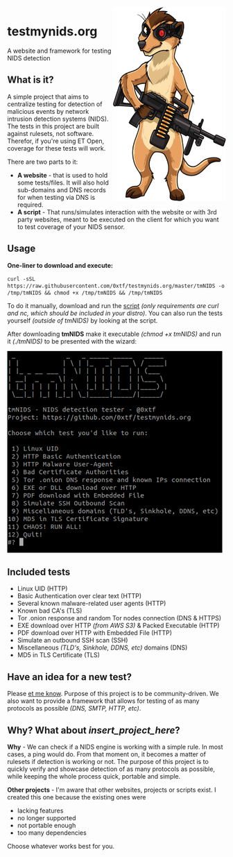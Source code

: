 <img align="right" width="260" height="447" src="./assets/imgs/tmnids-mascot-small.png">

# testmynids.org
A website and framework for testing NIDS detection

## What is it?

A simple project that aims to centralize testing for detection of malicious events by network intrusion detection systems (NIDS). The tests in this project are built against rulesets, not software. Therefor, if you're using ET Open, coverage for these tests will work.

There are two parts to it:

* **A website** - that is used to hold some tests/files. It will also hold sub-domains and DNS records for when testing via DNS is required.
* **A script** - That runs/simulates interaction with the website or with 3rd party websites, meant to be executed on the client for which you want to test coverage of your NIDS sensor.

## Usage

**One-liner to download and execute:** 
```
curl -sSL https://raw.githubusercontent.com/0xtf/testmynids.org/master/tmNIDS -o /tmp/tmNIDS && chmod +x /tmp/tmNIDS && /tmp/tmNIDS
```

To do it manually, download and run the [script](./tmNIDS) *(only requirements are curl and nc, which should be included in your distro)*. You can also run the tests yourself *(outside of tmNIDS)* by looking at the script.

After downloading **tmNIDS** make it executable *(chmod +x tmNIDS)* and run it *(./tmNIDS)* to be presented with the wizard:

![image](./assets/imgs/screenshot.png)

## Included tests

* Linux UID (HTTP)
* Basic Authentication over clear text (HTTP)
* Several known malware-related user agents (HTTP)
* Known bad CA's (TLS)
* Tor .onion response and random Tor nodes connection (DNS & HTTPS)
* EXE download over HTTP *(from AWS S3)* & Packed Executable (HTTP)
* PDF download over HTTP with Embedded File (HTTP)
* Simulate an outbound SSH scan (SSH)
* Miscellaneous *(TLD's, Sinkhole, DDNS, etc)* domains (DNS)
* MD5 in TLS Certificate (TLS)

## Have an idea for a new test?

Please [et me know](https://twitter.com/0xtf). Purpose of this project is to be community-driven. We also want to provide a framework that allows for testing of as many protocols as possible *(DNS, SMTP, HTTP, etc)*.

## Why? What about _insert_project\_here_?

**Why** - We can check if a NIDS engine is working with a simple rule. In most cases, a ping would do. From that moment on, it becomes a matter of rulesets if detection is working or not. The purpose of this project is to quickly verify and showcase detection of as many protocols as possible, while keeping the whole process quick, portable and simple.

**Other projects** - I'm aware that other websites, projects or scripts exist. I created this one because the existing ones were

* lacking features
* no longer supported 
* not portable enough
* too many dependencies

Choose whatever works best for you.
